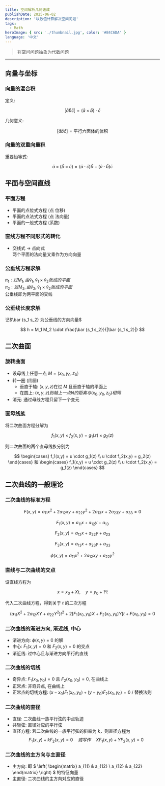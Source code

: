 ```yaml
---
title: 空间解析几何速成
publishDate: 2025-06-02
description: '以数值计算解决空间问题'
tags:
  - Math
heroImage: { src: './thumbnail.jpg', color: '#B4C6DA' }
language: '中文'
---
```


> 将空间问题抽象为代数问题

---

## 向量与坐标

### 向量的混合积

定义:

$$
[\bar a \bar b \bar c] = (
  \bar a \times \bar b) \cdot \bar c
$$

几何意义:

$$
[\bar a \bar b \bar c] = \text{平行六面体的体积}
$$

### 向量的双重向量积

重要恒等式:

$$
\bar a \times (\bar b \times \bar c) = (\bar a \cdot \bar c) \bar b - (\bar a \cdot \bar b) \bar c
$$

## 平面与空间直线

### 平面方程

- 平面的点位式方程 (点 位移)
- 平面的点法式方程 (点 法向量)
- 平面的一般式方程 (系数)

### 直线方程不同形式的转化

- 交线式 $\rightarrow$ 点向式  
  两个平面的法向量叉乘作为方向向量

### 公垂线方程求解

$\pi_1 : 过 M_1, 由 \bar v_1, \bar v_1 \times \bar v_2 张成的平面$  
$\pi_2 : 过 M_2, 由 \bar v_2, \bar v_1 \times \bar v_2 张成的平面$  
公垂线即为两平面的交线

### 公垂线长度求解

记$\bar {s_1  s_2} 为公垂线的方向向量$

$$
h = M_1 M_2 \cdot \frac{\bar {s_1  s_2}}{|\bar {s_1  s_2}|}
$$

## 二次曲面

### 旋转曲面

- 设母线上任意一点 $M = (x_0, y_0, z_0)$
- 转一圈 (纬圆)
  - 垂直于轴: $(x, y, z)$在过 $M$ 且垂直于轴的平面上
  - 在圆上: $(x,y,z)到轴上一点 N 的距离与 (x_0, y_0, z_0)相同$
- 消元: 通过母线方程只留下一个变元

### 直母线族

将二次曲面方程分解为

$$
f_1(x,y) \times f_2(x,y) = g_1(z) \times g_2(z)
$$

则二次曲面的两个直母线族分别为

$$
\begin{cases}
f_1(x,y) = u \cdot g_1(z) \\
u \cdot f_2(x,y) = g_2(z)
\end{cases}
和
\begin{cases}
f_1(x,y) = u \cdot g_2(z) \\
u \cdot f_2(x,y) = g_1(z)
\end{cases}
$$

## 二次曲线的一般理论

### 二次曲线的标准方程

$$
F(x, y) = a_{11}x^2 + 2a_{12}xy + a_{22}y^2 + 2a_{13}x + 2a_{23}y + a_{33} = 0
$$

$$
F_1(x, y) = a_{11}x + a_{12}y + a_{13}
$$

$$
F_2(x, y) = a_{12}x + a_{22}y + a_{23}
$$

$$
F_3(x, y) = a_{13}x + a_{23}y + a_{33}
$$

$$
\phi(x, y) = a_{11}x^2 + 2a_{12}xy + a_{22}y^2
$$

### 直线与二次曲线的交点

设直线方程为

$$
x = x_0 + Xt, \quad y = y_0 + Yt
$$

代入二次曲线方程，得到关于 $t$ 的二次方程

$$
(a_{11}X^2 + 2a_{12}XY + a_{22}Y^2)t^2 + 2[F_1(x_0, y_0)X + F_2(x_0, y_0)Y]t + F(x_0, y_0) = 0
$$

### 二次曲线的渐进方向, 渐近线, 中心

- 渐进方向: $\phi(x, y) = 0$ 的解
- 中心: $F_1(x, y) = 0$ 和 $F_2(x, y) = 0$ 的交点
- 渐近线: 过中心且与渐进方向平行的直线

### 二次曲线的切线

- 奇异点: $F_1(x_0, y_0) = 0$ 且 $F_2(x_0, y_0) = 0$, 在曲线上
- 正常点: 非奇异点, 在曲线上
- 正常点的切线方程: $(x - x_0)F_1(x_0, y_0) + (y - y_0)F_2(x_0, y_0) = 0$ / 替换法则

### 二次曲线的直径

- 直径: 二次曲线一族平行弦的中点轨迹
- 共轭弦: 直径对应的平行弦
- 直径方程: 若二次曲线的一族平行弦的斜率为 $k$，则直径方程为
  $$
  F_1(x, y) + kF_2(x, y) = 0 \quad 或写作 \quad XF_1(x, y) + YF_2(x, y) = 0
  $$

### 二次曲线的主方向与主直径

- 主方向: 即
  $
\left(
\begin{matrix}
a_{11} & a_{12} \\
a_{12} & a_{22}
\end{matrix}
\right)
$
  的特征向量
- 主直径: 二次曲线的主方向对应的直径
